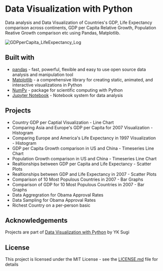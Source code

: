 # Data Visualization with Python

Data analysis and Data Visualization of Countries's GDP, Life Expectancy comparison across continents, GDP per Capita Relative Growth, Population Reative Growth comparison etc using Pandas, Matplotlib.

![GDPperCapita_LifeExpectancy_Log](https://raw.githubusercontent.com/ptyadana/DV-Data-Visualization-with-Python/master/06.GDPperCapita_LifeExpectancy_Log.gif)

## Built with
+ [pandas](https://pandas.pydata.org/) - fast, powerful, flexible and easy to use open source data analysis and manipulation tool
+ [Matplotlib](https://matplotlib.org/) - a comprehensive library for creating static, animated, and interactive visualizations in Python
+ [NumPy](https://numpy.org/) - package for scientific computing with Python
+ [Jupyter Notebook](https://jupyter.org/) - Notebook system for data analysis


## Projects
+ Country GDP per Captial Visualization - Line Chart
+ Comparing Asia and Europe's GDP per Capita for 2007 Visualization - Histogram
+ Comparing Europe and America's Life Expectancy in 1997 Visualization - Histogram
+ GDP per Capita Growth comparison in US and China - Timeseries Line Chart
+ Population Growth comparison in US and China - Timeseries Line Chart
+ Realtionships between GDP per Capita and Life Expectancy - Scatter Plots
+ Realtionships between GDP and Life Expectancy in 2007 - Scatter Plots
+ Comparison of 10 Most Populous Countries in 2007 - Bar Graphs
+ Comparison of GDP for 10 Most Populous Countries in 2007 - Bar Graphs
+ Data Aggregration for Obama Approval Rates
+ Data Sampling for Obama Approval Rates
+ Richest Country on a per-person basic


## Acknowledgements
Projects are part of [Data Visualization with Python](https://www.pluralsight.com/courses/data-visualization-with-python-introduction) by YK Sugi


## License
This project is licensed under the MIT License - see the [LICENSE.md](LICENSE.md) file for details
